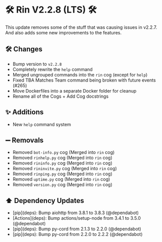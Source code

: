 # 🛠️ Rin V2.2.8 (LTS) 🛠️

This update removes some of the stuff that was causing issues in v2.2.7. And also adds some new improvements to the features.
## 🛠️ Changes

- Bump version to `v2.2.8`
- Completely rewrite the `help` command
- Merged ungrouped commands into the `rin` cog (except for `help`)
- Fixed TBA Matches Team command being broken with future events (#265)
- Move Dockerfiles into a separate Docker folder for cleanup
- Rename all of the Cogs + Add Cog docstrings

## ✨ Additions

- New `help` command system

## ➖ Removals

- Removed `bot-info.py` cog (Merged into `rin` cog)
- Removed `rinhelp.py` cog (Merged into `rin` cog)
- Removed `rininfo.py` cog (Merged into `rin` cog)
- Removed `rininvite.py` cog (Merged into `rin` cog)
- Removed `rinping.py` cog (Merged into `rin` cog)
- Removed `uptime.py` cog (Merged into `rin` cog)
- Removed `version.py` cog (Merged into `rin` cog)

## ⬆️ Dependency Updates

- \[pip](deps)\: Bump aiohttp from 3.8.1 to 3.8.3 (@dependabot)
- \[Actions](deps)\: Bump actions/setup-node from 3.4.1 to 3.5.0 (@dependabot)
- \[pip](deps)\: Bump py-cord from 2.1.3 to 2.2.0 (@dependabot)
- \[pip](deps)\: Bump py-cord from 2.2.0 to 2.2.2 (@dependabot)